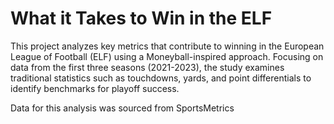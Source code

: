 # What it Takes to Win in the ELF

This project analyzes key metrics that contribute to winning in the European League of Football (ELF) using a Moneyball-inspired approach. Focusing on data from the first three seasons (2021-2023), the study examines traditional statistics such as touchdowns, yards, and point differentials to identify benchmarks for playoff success.
 
Data for this analysis was sourced from SportsMetrics